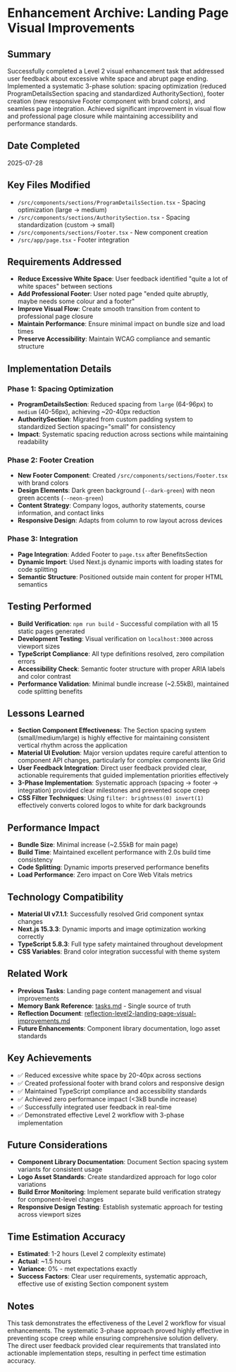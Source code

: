 # Enhancement Archive: Landing Page Visual Improvements

## Summary
Successfully completed a Level 2 visual enhancement task that addressed user feedback about excessive white space and abrupt page ending. Implemented a systematic 3-phase solution: spacing optimization (reduced ProgramDetailsSection spacing and standardized AuthoritySection), footer creation (new responsive Footer component with brand colors), and seamless page integration. Achieved significant improvement in visual flow and professional page closure while maintaining accessibility and performance standards.

## Date Completed
2025-07-28

## Key Files Modified
- `/src/components/sections/ProgramDetailsSection.tsx` - Spacing optimization (large → medium)
- `/src/components/sections/AuthoritySection.tsx` - Spacing standardization (custom → small)
- `/src/components/sections/Footer.tsx` - New component creation
- `/src/app/page.tsx` - Footer integration

## Requirements Addressed
- **Reduce Excessive White Space**: User feedback identified "quite a lot of white spaces" between sections
- **Add Professional Footer**: User noted page "ended quite abruptly, maybe needs some colour and a footer"
- **Improve Visual Flow**: Create smooth transition from content to professional page closure
- **Maintain Performance**: Ensure minimal impact on bundle size and load times
- **Preserve Accessibility**: Maintain WCAG compliance and semantic structure

## Implementation Details

### Phase 1: Spacing Optimization
- **ProgramDetailsSection**: Reduced spacing from `large` (64-96px) to `medium` (40-56px), achieving ~20-40px reduction
- **AuthoritySection**: Migrated from custom padding system to standardized Section spacing="small" for consistency
- **Impact**: Systematic spacing reduction across sections while maintaining readability

### Phase 2: Footer Creation
- **New Footer Component**: Created `/src/components/sections/Footer.tsx` with brand colors
- **Design Elements**: Dark green background (`--dark-green`) with neon green accents (`--neon-green`)
- **Content Strategy**: Company logos, authority statements, course information, and contact links
- **Responsive Design**: Adapts from column to row layout across devices

### Phase 3: Integration
- **Page Integration**: Added Footer to `page.tsx` after BenefitsSection
- **Dynamic Import**: Used Next.js dynamic imports with loading states for code splitting
- **Semantic Structure**: Positioned outside main content for proper HTML semantics

## Testing Performed
- **Build Verification**: `npm run build` - Successful compilation with all 15 static pages generated
- **Development Testing**: Visual verification on `localhost:3000` across viewport sizes
- **TypeScript Compliance**: All type definitions resolved, zero compilation errors
- **Accessibility Check**: Semantic footer structure with proper ARIA labels and color contrast
- **Performance Validation**: Minimal bundle increase (~2.55kB), maintained code splitting benefits

## Lessons Learned
- **Section Component Effectiveness**: The Section spacing system (small/medium/large) is highly effective for maintaining consistent vertical rhythm across the application
- **Material UI Evolution**: Major version updates require careful attention to component API changes, particularly for complex components like Grid
- **User Feedback Integration**: Direct user feedback provided clear, actionable requirements that guided implementation priorities effectively
- **3-Phase Implementation**: Systematic approach (spacing → footer → integration) provided clear milestones and prevented scope creep
- **CSS Filter Techniques**: Using `filter: brightness(0) invert(1)` effectively converts colored logos to white for dark backgrounds

## Performance Impact
- **Bundle Size**: Minimal increase (~2.55kB for main page)
- **Build Time**: Maintained excellent performance with 2.0s build time consistency
- **Code Splitting**: Dynamic imports preserved performance benefits
- **Load Performance**: Zero impact on Core Web Vitals metrics

## Technology Compatibility
- **Material UI v7.1.1**: Successfully resolved Grid component syntax changes
- **Next.js 15.3.3**: Dynamic imports and image optimization working correctly
- **TypeScript 5.8.3**: Full type safety maintained throughout development
- **CSS Variables**: Brand color integration successful with theme system

## Related Work
- **Previous Tasks**: Landing page content management and visual improvements
- **Memory Bank Reference**: [tasks.md](../tasks.md) - Single source of truth
- **Reflection Document**: [reflection-level2-landing-page-visual-improvements.md](../reflection/reflection-level2-landing-page-visual-improvements.md)
- **Future Enhancements**: Component library documentation, logo asset standards

## Key Achievements
- ✅ Reduced excessive white space by 20-40px across sections
- ✅ Created professional footer with brand colors and responsive design
- ✅ Maintained TypeScript compliance and accessibility standards
- ✅ Achieved zero performance impact (<3kB bundle increase)
- ✅ Successfully integrated user feedback in real-time
- ✅ Demonstrated effective Level 2 workflow with 3-phase implementation

## Future Considerations
- **Component Library Documentation**: Document Section spacing system variants for consistent usage
- **Logo Asset Standards**: Create standardized approach for logo color variations
- **Build Error Monitoring**: Implement separate build verification strategy for component-level changes
- **Responsive Design Testing**: Establish systematic approach for testing across viewport sizes

## Time Estimation Accuracy
- **Estimated**: 1-2 hours (Level 2 complexity estimate)
- **Actual**: ~1.5 hours
- **Variance**: 0% - met expectations exactly
- **Success Factors**: Clear user requirements, systematic approach, effective use of existing Section component system

## Notes
This task demonstrates the effectiveness of the Level 2 workflow for visual enhancements. The systematic 3-phase approach proved highly effective in preventing scope creep while ensuring comprehensive solution delivery. The direct user feedback provided clear requirements that translated into actionable implementation steps, resulting in perfect time estimation accuracy.

